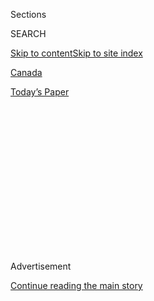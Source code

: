 <div id="app">

<div>

<div>

<div>

<div class="NYTAppHideMasthead css-1q2w90k e1suatyy0">

<div class="section css-ui9rw0 e1suatyy2">

<div class="css-eph4ug er09x8g0">

<div class="css-6n7j50">

</div>

<span class="css-1dv1kvn">Sections</span>

<div class="css-10488qs">

<span class="css-1dv1kvn">SEARCH</span>

</div>

[Skip to content](#site-content)[Skip to site
index](#site-index)

</div>

<div id="masthead-section-label" class="css-1wr3we4 eaxe0e00">

[Canada](https://www.nytimes3xbfgragh.onion/section/world/canada)

</div>

<div class="css-10698na e1huz5gh0">

</div>

</div>

<div id="masthead-bar-one" class="section hasLinks css-15hmgas e1csuq9d3">

<div class="css-uqyvli e1csuq9d0">

</div>

<div class="css-1uqjmks e1csuq9d1">

</div>

<div class="css-9e9ivx">

[](https://myaccount.nytimes3xbfgragh.onion/auth/login?response_type=cookie&client_id=vi)

</div>

<div class="css-1bvtpon e1csuq9d2">

[Today’s
Paper](https://www.nytimes3xbfgragh.onion/section/todayspaper)

</div>

</div>

</div>

</div>

<div data-aria-hidden="false">

<div id="site-content" data-role="main">

<div>

<div class="css-1aor85t" style="opacity:0.000000001;z-index:-1;visibility:hidden">

<div class="css-1hqnpie">

<div class="css-epjblv">

<span class="css-17xtcya">[Canada](/section/world/canada)</span><span class="css-x15j1o">|</span><span class="css-fwqvlz">Toronto
Police to Pay $12.5 Million to Protesters Arrested During 2010 G-20
Summit</span>

</div>

<div class="css-k008qs">

<div class="css-1iwv8en">

<span class="css-18z7m18"></span>

<div>

</div>

</div>

<span class="css-1n6z4y">https://nyti.ms/2Q56QEZ</span>

<div class="css-1705lsu">

<div class="css-4xjgmj">

<div class="css-4skfbu" data-role="toolbar" data-aria-label="Social Media Share buttons, Save button, and Comments Panel with current comment count" data-testid="share-tools">

  - 
  - 
  - 
  - 
    
    <div class="css-6n7j50">
    
    </div>

  - 

</div>

</div>

</div>

</div>

</div>

</div>

<div class="css-13pd83m">

</div>

<div id="top-wrapper" class="css-1sy8kpn">

<div id="top-slug" class="css-l9onyx">

Advertisement

</div>

[Continue reading the main
story](#after-top)

<div class="ad top-wrapper" style="text-align:center;height:100%;display:block;min-height:250px">

<div id="top" class="place-ad" data-position="top" data-size-key="top">

</div>

</div>

<div id="after-top">

</div>

</div>

<div>

<div id="sponsor-wrapper" class="css-1hyfx7x">

<div id="sponsor-slug" class="css-19vbshk">

Supported by

</div>

[Continue reading the main
story](#after-sponsor)

<div id="sponsor" class="ad sponsor-wrapper" style="text-align:center;height:100%;display:block">

</div>

<div id="after-sponsor">

</div>

</div>

<div class="css-186x18t">

</div>

<div class="css-1vkm6nb ehdk2mb0">

# Toronto Police to Pay $12.5 Million to Protesters Arrested During 2010 G-20 Summit

</div>

Brutal police tactics during the global meeting shocked many Canadians,
led to 1,100 arrests and were found unlawful.

<div class="css-79elbk" data-testid="photoviewer-wrapper">

<div class="css-z3e15g" data-testid="photoviewer-wrapper-hidden">

</div>

<div class="css-1a48zt4 ehw59r15" data-testid="photoviewer-children">

![<span class="css-16f3y1r e13ogyst0" data-aria-hidden="true">Police
officers arresting a demonstrator protesting the G20 summit in Toronto
in
2010.</span><span class="css-cnj6d5 e1z0qqy90" itemprop="copyrightHolder"><span class="css-1ly73wi e1tej78p0">Credit...</span><span><span>Scott
Olson/Getty
Images</span></span></span>](https://static01.graylady3jvrrxbe.onion/images/2020/08/17/world/17canada/17canada-articleLarge.jpg?quality=75&auto=webp&disable=upscale)

</div>

</div>

<div class="css-18e8msd">

<div class="css-vp77d3 epjyd6m0">

<div class="css-hus3qt ey68jwv0" data-aria-hidden="true">

[![Ian
Austen](https://static01.graylady3jvrrxbe.onion/images/2019/07/18/reader-center/author-ian-austen/author-ian-austen-thumbLarge.png
"Ian Austen")](https://www.nytimes3xbfgragh.onion/by/ian-austen)

</div>

<div class="css-1baulvz">

By [<span class="css-1baulvz last-byline" itemprop="name">Ian
Austen</span>](https://www.nytimes3xbfgragh.onion/by/ian-austen)

</div>

</div>

  - Aug. 17,
    2020

  - 
    
    <div class="css-4xjgmj">
    
    <div class="css-d8bdto" data-role="toolbar" data-aria-label="Social Media Share buttons, Save button, and Comments Panel with current comment count" data-testid="share-tools">
    
      - 
      - 
      - 
      - 
        
        <div class="css-6n7j50">
        
        </div>
    
      - 
    
    </div>
    
    </div>

</div>

</div>

<div class="section meteredContent css-1r7ky0e" name="articleBody" itemprop="articleBody">

<div class="css-1fanzo5 StoryBodyCompanionColumn">

<div class="css-53u6y8">

As world leaders gathered in Toronto a decade ago they were at first met
by largely peaceful demonstrators pressing for action on climate change,
and Indigenous and gay rights. But a small group of protesters smashed
windows, looted shops and burned police cars in the main shopping
district​.

At first the police did nothing, but then about 20,000 officers from a
variety of forces began making
[arrests](https://www.nytimes3xbfgragh.onion/2010/06/28/world/americas/28security.html),
often violently. Most of those detained, a [later, independent
inquiry](https://www.nytimes3xbfgragh.onion/2012/05/17/world/americas/canadian-police-violated-laws-in-g-20-sweep-inquiry-finds.html)
found, were peaceful or even just bystanders. Others were taken from
homes without warrants, the report said.

The inquiry determined that the police had acted outside of the law.

That was in 2010, at the meeting of the Group of 20 in Toronto. On
Monday, the city’s police force reached a multimillion dollar settlement
in a class action brought by the demonstrators.

“Canada had never seen anything like what happened at the G-20 summit,
and hopefully it never will again,” Murray Klippenstein, one of the two
lawyers who led the class action, representing about 1,100 people, said
in a statement.

</div>

</div>

<div class="css-1fanzo5 StoryBodyCompanionColumn">

<div class="css-53u6y8">

The Toronto Police Services Board said in a statement that it was
“pleased that through the efforts of all involved that a mutually
agreeable resolution has been reached.”

[Under the
settlement,](http://www.g20classaction.ca/wp-content/uploads/2020/08/G20-Settlement-Agreement-July-3-2020.pdf)
the police force will pay up to 16.5 million Canadian dollars, $12.5
million, to the claimants. Individual payments will vary from 5,000 to
16,000 Canadian dollars.

Violent clashes between police and protesters had certainly occurred in
Canada before then. But the scale of the police action, and the harsh
measures used shocked many Canadians. Security costs for the meeting, as
well as for a smaller [Group of 8 meeting, held around the same
time,](https://www.nytimes3xbfgragh.onion/2010/06/25/world/americas/25canada.html)totaled
about $1 billion, making it one of the most costly police actions in
Canadian history.

Some of the techniques used by the police [have reappeared this summer
in the United
States](https://www.nytimes3xbfgragh.onion/2020/06/05/nyregion/police-kettling-protests-nyc.html).
Among them are encircling large crowds to prevent people from peacefully
dispersing before charging in to make arrests, a practice known as
“kettling.”

In 2012, Bill Blair, then Toronto’s police chief,
[acknowledged](https://www.cbc.ca/toronto/news/blair-release-051912.html)
“that there were things that were not done well,” and promised to hold
officers who engaged in “misconduct” accountable. It was widely noted at
the time, however, that he did not apologize, except for an incident
involving one protester.

</div>

</div>

<div class="css-1fanzo5 StoryBodyCompanionColumn">

<div class="css-53u6y8">

Mr. Blair is now Prime Minister Justin Trudeau’s public safety minister.

Five years ago, a Toronto officer was convicted of assault with a
weapon; the evidence included a video that showed several officers
repeatedly punching, kicking and striking with a baton a demonstrator in
front of Ontario’s legislature. None of the other officers in the video
were charged.

As part of the settlement, which will go to a judge for approval in
October, the police will issue a statement about its activities in 2010
and a plan for policing future protests. It will also expunge any
records on individuals it arrested during the summit.

</div>

</div>

<div>

</div>

</div>

<div>

</div>

<div>

</div>

<div>

</div>

<div>

<div id="bottom-wrapper" class="css-1ede5it">

<div id="bottom-slug" class="css-l9onyx">

Advertisement

</div>

[Continue reading the main
story](#after-bottom)

<div id="bottom" class="ad bottom-wrapper" style="text-align:center;height:100%;display:block;min-height:90px">

</div>

<div id="after-bottom">

</div>

</div>

</div>

</div>

</div>

## Site Index

<div>

</div>

## Site Information Navigation

  - [© <span>2020</span> <span>The New York Times
    Company</span>](https://help.nytimes3xbfgragh.onion/hc/en-us/articles/115014792127-Copyright-notice)

<!-- end list -->

  - [NYTCo](https://www.nytco.com/)
  - [Contact
    Us](https://help.nytimes3xbfgragh.onion/hc/en-us/articles/115015385887-Contact-Us)
  - [Work with us](https://www.nytco.com/careers/)
  - [Advertise](https://nytmediakit.com/)
  - [T Brand Studio](http://www.tbrandstudio.com/)
  - [Your Ad
    Choices](https://www.nytimes3xbfgragh.onion/privacy/cookie-policy#how-do-i-manage-trackers)
  - [Privacy](https://www.nytimes3xbfgragh.onion/privacy)
  - [Terms of
    Service](https://help.nytimes3xbfgragh.onion/hc/en-us/articles/115014893428-Terms-of-service)
  - [Terms of
    Sale](https://help.nytimes3xbfgragh.onion/hc/en-us/articles/115014893968-Terms-of-sale)
  - [Site
    Map](https://spiderbites.nytimes3xbfgragh.onion)
  - [Help](https://help.nytimes3xbfgragh.onion/hc/en-us)
  - [Subscriptions](https://www.nytimes3xbfgragh.onion/subscription?campaignId=37WXW)

</div>

</div>

</div>

</div>
